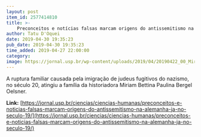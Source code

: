 ```yaml
---
layout: post
item_id: 2577414810
title: >-
    Preconceitos e notícias falsas marcam origens do antissemitismo na Alemanha já no século 19
author: Tatu D'Oquei
date: 2019-04-30 19:35:23
pub_date: 2019-04-30 19:35:23
time_added: 2019-04-27 22:00:00
category: 
image: https://jornal.usp.br/wp-content/uploads/2019/04/20190422_00_Miriam_Bettina.jpg
---
```


A ruptura familiar causada pela imigração de judeus fugitivos do nazismo, no século 20, atingiu a família da historiadora Miriam Bettina Paulina Bergel Oelsner.

**Link:** [https://jornal.usp.br/ciencias/ciencias-humanas/preconceitos-e-noticias-falsas-marcam-origens-do-antissemitismo-na-alemanha-ja-no-seculo-19/](https://jornal.usp.br/ciencias/ciencias-humanas/preconceitos-e-noticias-falsas-marcam-origens-do-antissemitismo-na-alemanha-ja-no-seculo-19/)


